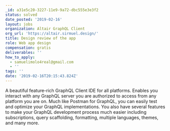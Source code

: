 ```yaml
---
_id: a31e5c20-3227-11e9-9a72-dbc555e3e3f2
status: solved
date_posted: '2019-02-16'
layout: jobs
organization: Altair GraphQL Client
org_url: 'https://altair.sirmuel.design/'
title: Design review of the app
role: Web app design
compensation: gratis
deliverables: ''
how_to_apply:
  - samuelimolo4real@gmail.com
  - ''
tags: ''
date: '2019-02-16T20:15:43.824Z'
---
```

A beautiful feature-rich GraphQL Client IDE for all platforms. Enables you interact with any GraphQL server you are authorized to access from any platform you are on. Much like Postman for GraphQL, you can easily test and optimize your GraphQL implementations. You also have several features to make your GraphQL development process much easier including subscriptions, query scaffolding, formatting, multiple languages, themes, and many more.
